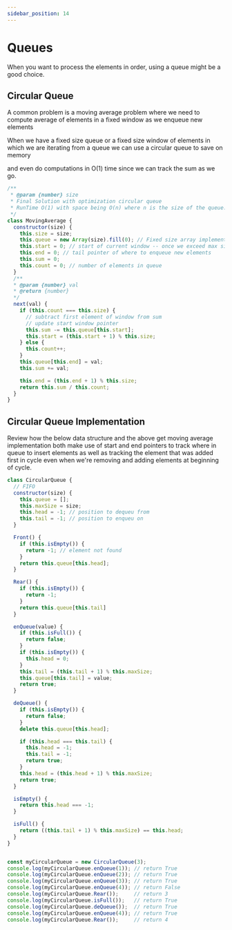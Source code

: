 ```yaml
---
sidebar_position: 14
---
```


# Queues

When you want to process the elements in order, using a queue might be a good choice.

## Circular Queue

A common problem is a moving average problem where we need to compute average of elements in a fixed window as we enqueue new elements

When we have a fixed size queue or a fixed size window of elements in which we are iterating from a queue we can use a circular queue to save on memory

and even do computations in O(1) time since we can track the sum as we go.

```JavaScript
/**
 * @param {number} size
 * Final Solution with optimization circular queue
 * RunTime O(1) with space being O(n) where n is the size of the queue. Since size is a constant we could say it's O(1)
 */
class MovingAverage {
  constructor(size) {
    this.size = size;
    this.queue = new Array(size).fill(0); // Fixed size array implementing a circular queue
    this.start = 0; // start of current window -- once we exceed max size we move bac
    this.end = 0; // tail pointer of where to enqueue new elements
    this.sum = 0;
    this.count = 0; // number of elements in queue
  }
  /**
  * @param {number} val
  * @return {number}
  */
  next(val) {
    if (this.count === this.size) {
      // subtract first element of window from sum
      // update start window pointer
      this.sum -= this.queue[this.start];
      this.start = (this.start + 1) % this.size;
    } else {
      this.count++;
    }
    this.queue[this.end] = val;
    this.sum += val;

    this.end = (this.end + 1) % this.size;
    return this.sum / this.count;
  }
}
```

## Circular Queue Implementation

Review how the below data structure and the above get moving average implementation both make use of start and end pointers to track where in queue to insert elements as well as tracking the element that was added first in cycle even when we're removing and adding elements at beginning of cycle.

```JavaScript
class CircularQueue {
  // FIFO
  constructor(size) {
    this.queue = [];
    this.maxSize = size;
    this.head = -1; // position to dequeu from
    this.tail = -1; // position to enqueu on
  }

  Front() {
    if (this.isEmpty()) {
      return -1; // element not found
    }
    return this.queue[this.head];
  }

  Rear() {
    if (this.isEmpty()) {
      return -1;
    }
    return this.queue[this.tail]
  }

  enQueue(value) {
    if (this.isFull()) {
      return false;
    }
    if (this.isEmpty()) {
      this.head = 0;
    }
    this.tail = (this.tail + 1) % this.maxSize;
    this.queue[this.tail] = value;
    return true;
  }

  deQueue() {
    if (this.isEmpty()) {
      return false;
    }
    delete this.queue[this.head];

    if (this.head === this.tail) {
      this.head = -1;
      this.tail = -1;
      return true;
    }
    this.head = (this.head + 1) % this.maxSize;
    return true;
  }

  isEmpty() {
    return this.head === -1;
  }

  isFull() {
    return ((this.tail + 1) % this.maxSize) == this.head;
  }
}


const myCircularQueue = new CircularQueue(3);
console.log(myCircularQueue.enQueue(1)); // return True
console.log(myCircularQueue.enQueue(2)); // return True
console.log(myCircularQueue.enQueue(3)); // return True
console.log(myCircularQueue.enQueue(4)); // return False
console.log(myCircularQueue.Rear());     // return 3
console.log(myCircularQueue.isFull());   // return True
console.log(myCircularQueue.deQueue());  // return True
console.log(myCircularQueue.enQueue(4)); // return True
console.log(myCircularQueue.Rear());     // return 4
```
